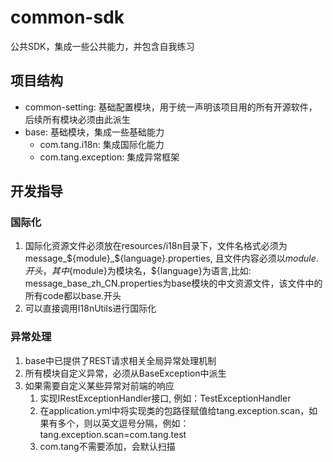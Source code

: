 # common-sdk
公共SDK，集成一些公共能力，并包含自我练习

## 项目结构

- common-setting: 基础配置模块，用于统一声明该项目用的所有开源软件， 后续所有模块必须由此派生
- base: 基础模块，集成一些基础能力
  - com.tang.i18n: 集成国际化能力
  - com.tang.exception: 集成异常框架


## 开发指导


### 国际化

1. 国际化资源文件必须放在resources/i18n目录下，文件名格式必须为message_${module}_${language}.properties, 且文件内容必须以${module}.开头， 其中${module}为模块名，${language}为语言,比如: message_base_zh_CN.properties为base模块的中文资源文件，该文件中的所有code都以base.开头
2. 可以直接调用I18nUtils进行国际化

### 异常处理

1. base中已提供了REST请求相关全局异常处理机制
2. 所有模块自定义异常，必须从BaseException中派生
3. 如果需要自定义某些异常对前端的响应
   1. 实现IRestExceptionHandler接口, 例如：TestExceptionHandler
   2. 在application.yml中将实现类的包路径赋值给tang.exception.scan，如果有多个，则以英文逗号分隔，例如：tang.exception.scan=com.tang.test
   3. com.tang不需要添加，会默认扫描